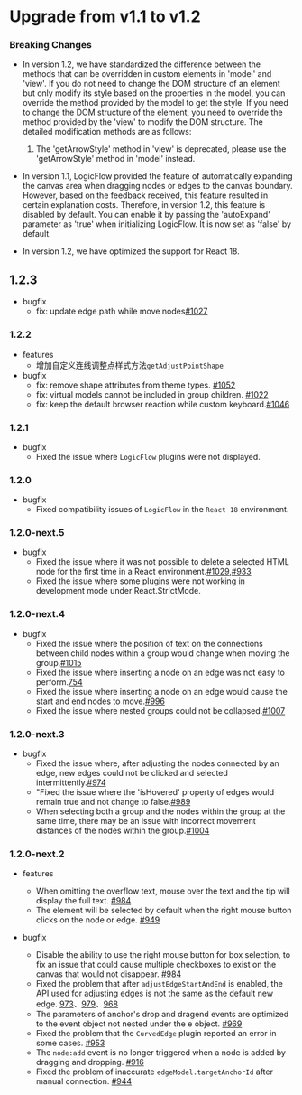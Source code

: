 # Upgrade from v1.1 to v1.2

### Breaking Changes

- In version 1.2, we have standardized the difference between the methods that can be overridden in custom elements in 'model' and 'view'. If you do not need to change the DOM structure of an element but only modify its style based on the properties in the model, you can override the method provided by the model to get the style. If you need to change the DOM structure of the element, you need to override the method provided by the 'view' to modify the DOM structure. The detailed modification methods are as follows:
  1. The 'getArrowStyle' method in 'view' is deprecated, please use the 'getArrowStyle' method in 'model' instead.

- In version 1.1, LogicFlow provided the feature of automatically expanding the canvas area when dragging nodes or edges to the canvas boundary. However, based on the feedback received, this feature resulted in certain explanation costs. Therefore, in version 1.2, this feature is disabled by default. You can enable it by passing the 'autoExpand' parameter as 'true' when initializing LogicFlow. It is now set as 'false' by default.

- In version 1.2, we have optimized the support for React 18.
  


## 1.2.3

- bugfix
  - fix: update edge path while move nodes[#1027](https://github.com/didi/LogicFlow/issues/1027)

### 1.2.2

- features
  - 增加自定义连线调整点样式方法`getAdjustPointShape`
- bugfix
  - fix: remove shape attributes from theme types. [#1052](https://github.com/didi/LogicFlow/issues/1052)
  - fix: virtual models cannot be included in group children. [#1022](https://github.com/didi/LogicFlow/issues/1022)
  - fix: keep the default browser reaction while custom keyboard.[#1046](https://github.com/didi/LogicFlow/issues/1046)

### 1.2.1

- bugfix
  - Fixed the issue where `LogicFlow` plugins were not displayed.

### 1.2.0

- bugfix
  - Fixed compatibility issues of `LogicFlow` in the `React 18` environment.

### 1.2.0-next.5
- bugfix
  - Fixed the issue where it was not possible to delete a selected HTML node for the first time in a React environment.[#1029](https://github.com/didi/LogicFlow/issues/1029),[#933](https://github.com/didi/LogicFlow/issues/933)
  - Fixed the issue where some plugins were not working in development mode under React.StrictMode.

### 1.2.0-next.4

- bugfix
  - Fixed the issue where the position of text on the connections between child nodes within a group would change when moving the group.[#1015](https://github.com/didi/LogicFlow/issues/1015)
  - Fixed the issue where inserting a node on an edge was not easy to perform.[754](https://github.com/didi/LogicFlow/issues/754)
  - Fixed the issue where inserting a node on an edge would cause the start and end nodes to move.[#996](https://github.com/didi/LogicFlow/issues/996)
  - Fixed the issue where nested groups could not be collapsed.[#1007](https://github.com/didi/LogicFlow/issues/1007)

### 1.2.0-next.3

- bugfix
  - Fixed the issue where, after adjusting the nodes connected by an edge, new edges could not be clicked and selected intermittently.[#974](https://github.com/didi/LogicFlow/issues/974)
  - "Fixed the issue where the 'isHovered' property of edges would remain true and not change to false.[#989](https://github.com/didi/LogicFlow/issues/989)
  - When selecting both a group and the nodes within the group at the same time, there may be an issue with incorrect movement distances of the nodes within the group.[#1004](https://github.com/didi/LogicFlow/issues/1004)
  
### 1.2.0-next.2

- features
  - When omitting the overflow text, mouse over the text and the tip will display the full text. [#984](https://github.com/didi/LogicFlow/issues/984)
  - The element will be selected by default when the right mouse button clicks on the node or edge. [#949](https://github.com/didi/LogicFlow/pull/949)
    
- bugfix
  - Disable the ability to use the right mouse button for box selection, to fix an issue that could cause multiple checkboxes to exist on the canvas that would not disappear. [#984](https://github.com/didi/LogicFlow/issues/985)
  - Fixed the problem that after `adjustEdgeStartAndEnd` is enabled, the API used for adjusting edges is not the same as the default new edge. [973](https://github.com/didi/LogicFlow/pull/973)、[979](https://github.com/didi/LogicFlow/pull/979)、[968](https://github.com/didi/LogicFlow/pull/968)
  - The parameters of anchor's drop and dragend events are optimized to the event object not nested under the e object. [#969](https://github.com/didi/LogicFlow/pull/969)
  - Fixed the problem that the `CurvedEdge` plugin reported an error in some cases. [#953](https://github.com/didi/LogicFlow/pull/953)
  - The `node:add` event is no longer triggered when a node is added by dragging and dropping. [#916](https://github.com/didi/LogicFlow/pull/916)
  - Fixed the problem of inaccurate `edgeModel.targetAnchorId` after manual connection. [#944](https://github.com/didi/LogicFlow/issues/944)
  

